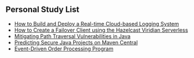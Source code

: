 ## Personal Study List
<!-- BLOG-POST-LIST:START -->
- [How to Build and Deploy a Real-time Cloud-based Logging System](https://foojay.io/today/how-to-build-and-deploy-a-real-time-cloud-based-logging-system/)
- [How to Create a Failover Client using the Hazelcast Viridian Serverless](https://foojay.io/today/how-to-create-a-failover-client-using-the-hazelcast-viridian-serverless/)
- [Mitigating Path Traversal Vulnerabilities in Java](https://foojay.io/today/mitigating-path-traversal-vulnerabilities-in-java/)
- [Predicting Secure Java Projects on Maven Central](https://foojay.io/today/predicting-secure-java-projects-on-maven-central/)
- [Event-Driven Order Processing Program](https://foojay.io/today/event-driven-order-processing-program/)
<!-- BLOG-POST-LIST:END -->  
